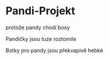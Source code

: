 # Pandi-Projekt

protože pandy chodí bosy

Pandičky jsou tuze roztomile

Botky pro pandy  jsou překvapivě hebké

